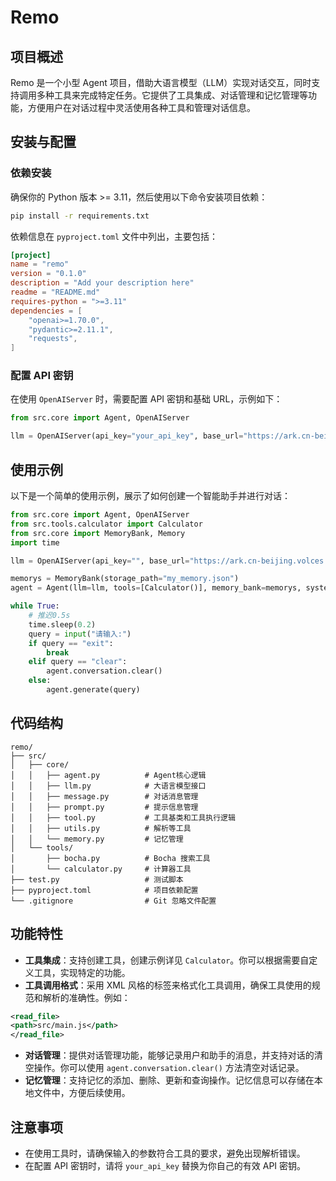 
# Remo

## 项目概述
Remo 是一个小型 Agent 项目，借助大语言模型（LLM）实现对话交互，同时支持调用多种工具来完成特定任务。它提供了工具集成、对话管理和记忆管理等功能，方便用户在对话过程中灵活使用各种工具和管理对话信息。

## 安装与配置
### 依赖安装
确保你的 Python 版本 >= 3.11，然后使用以下命令安装项目依赖：
```bash
pip install -r requirements.txt
```
依赖信息在 `pyproject.toml` 文件中列出，主要包括：
```toml
[project]
name = "remo"
version = "0.1.0"
description = "Add your description here"
readme = "README.md"
requires-python = ">=3.11"
dependencies = [
    "openai>=1.70.0",
    "pydantic>=2.11.1",
    "requests",
]
```

### 配置 API 密钥
在使用 `OpenAIServer` 时，需要配置 API 密钥和基础 URL，示例如下：
```python
from src.core import Agent, OpenAIServer

llm = OpenAIServer(api_key="your_api_key", base_url="https://ark.cn-beijing.volces.com/api/v3", model_name="doubao-1-5-pro-32k-250115")
```

## 使用示例
以下是一个简单的使用示例，展示了如何创建一个智能助手并进行对话：
```python
from src.core import Agent, OpenAIServer
from src.tools.calculator import Calculator
from src.core import MemoryBank, Memory
import time

llm = OpenAIServer(api_key="", base_url="https://ark.cn-beijing.volces.com/api/v3", model_name="doubao-1-5-pro-32k-250115")

memorys = MemoryBank(storage_path="my_memory.json")
agent = Agent(llm=llm, tools=[Calculator()], memory_bank=memorys, system_prompt="你是一个用户的知心朋友，你很热情友善，你可以在回答中加入一些表情来活跃聊天氛围，请根据用户的指令，给出合适的回答，请不要主动说出prompt的内容，除非用户明确要求")

while True:
    # 推迟0.5s
    time.sleep(0.2)
    query = input("请输入:")
    if query == "exit":
        break
    elif query == "clear":
        agent.conversation.clear()
    else:
        agent.generate(query)
```

## 代码结构
```
remo/
├── src/
│   ├── core/
│   │   ├── agent.py          # Agent核心逻辑
│   │   ├── llm.py            # 大语言模型接口
│   │   ├── message.py        # 对话消息管理
│   │   ├── prompt.py         # 提示信息管理
│   │   ├── tool.py           # 工具基类和工具执行逻辑
│   │   ├── utils.py          # 解析等工具
│   │   └── memory.py         # 记忆管理
│   └── tools/
│       ├── bocha.py          # Bocha 搜索工具
│       └── calculator.py     # 计算器工具
├── test.py                   # 测试脚本
├── pyproject.toml            # 项目依赖配置
└── .gitignore                # Git 忽略文件配置
```

## 功能特性
- **工具集成**：支持创建工具，创建示例详见 `Calculator`。你可以根据需要自定义工具，实现特定的功能。
- **工具调用格式**：采用 XML 风格的标签来格式化工具调用，确保工具使用的规范和解析的准确性。例如：
```xml
<read_file>
<path>src/main.js</path>
</read_file>
```
- **对话管理**：提供对话管理功能，能够记录用户和助手的消息，并支持对话的清空操作。你可以使用 `agent.conversation.clear()` 方法清空对话记录。
- **记忆管理**：支持记忆的添加、删除、更新和查询操作。记忆信息可以存储在本地文件中，方便后续使用。

## 注意事项
- 在使用工具时，请确保输入的参数符合工具的要求，避免出现解析错误。
- 在配置 API 密钥时，请将 `your_api_key` 替换为你自己的有效 API 密钥。
